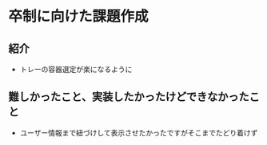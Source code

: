 # 卒制に向けた課題作成

## 紹介
- トレーの容器選定が楽になるように

## 難しかったこと、実装したかったけどできなかったこと
- ユーザー情報まで紐づけして表示させたかったですがそこまでたどり着けず
